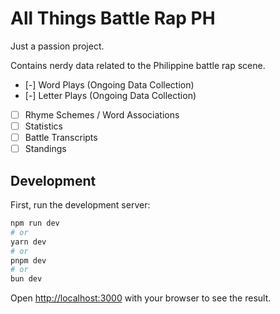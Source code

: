 # All Things Battle Rap PH

Just a passion project.

Contains nerdy data related to the Philippine battle rap scene.

- [-] Word Plays (Ongoing Data Collection)
- [-] Letter Plays (Ongoing Data Collection)
- [ ] Rhyme Schemes / Word Associations
- [ ] Statistics
- [ ] Battle Transcripts
- [ ] Standings

## Development

First, run the development server:

```bash
npm run dev
# or
yarn dev
# or
pnpm dev
# or
bun dev
```

Open [http://localhost:3000](http://localhost:3000) with your browser to see the result.
